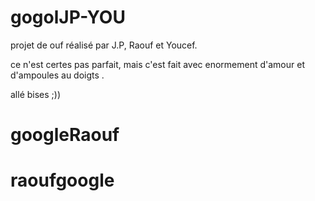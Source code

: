 # gogolJP-YOU
projet de ouf réalisé par J.P, Raouf et Youcef.

ce n'est certes pas parfait, mais c'est fait avec enormement d'amour et d'ampoules au doigts  .

allé bises ;))
# googleRaouf
# raoufgoogle
